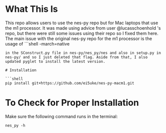 # What This Is

This repo allows users to use the nes-py repo but for Mac laptops that use the m1 processor. It was made using advice from user @lucasschoenhold 's repo, but there were still some issues using their repo so I fixed them here. The main issue with the original nes-py repo for the m1 processor is the usage of ```shell 
-march=native
```
in the SConstruct.py file in nes-py/nes_py/nes and also in setup.py in nes-py/ and so I just deleted that flag. Aside from that, I also updated pyglet to install the latest version.

# Installation

```shell
pip install git+https://github.com/ei5uke/nes-py-macm1.git
```

# To Check for Proper Installation

Make sure the following command runs in the terminal:
```shell
nes_py -h 
```